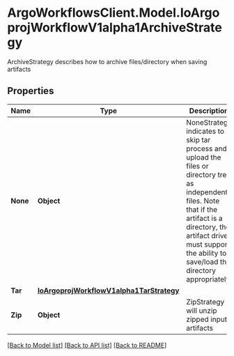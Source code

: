 # ArgoWorkflowsClient.Model.IoArgoprojWorkflowV1alpha1ArchiveStrategy
ArchiveStrategy describes how to archive files/directory when saving artifacts

## Properties

Name | Type | Description | Notes
------------ | ------------- | ------------- | -------------
**None** | **Object** | NoneStrategy indicates to skip tar process and upload the files or directory tree as independent files. Note that if the artifact is a directory, the artifact driver must support the ability to save/load the directory appropriately. | [optional] 
**Tar** | [**IoArgoprojWorkflowV1alpha1TarStrategy**](IoArgoprojWorkflowV1alpha1TarStrategy.md) |  | [optional] 
**Zip** | **Object** | ZipStrategy will unzip zipped input artifacts | [optional] 

[[Back to Model list]](../README.md#documentation-for-models) [[Back to API list]](../README.md#documentation-for-api-endpoints) [[Back to README]](../README.md)

